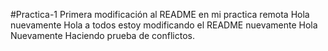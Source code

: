 #Practica-1
Primera modificación al README en mi practica remota
Hola nuevamente
Hola a todos estoy modificando el README nuevamente
Hola Nuevamente
Haciendo prueba de conflictos.